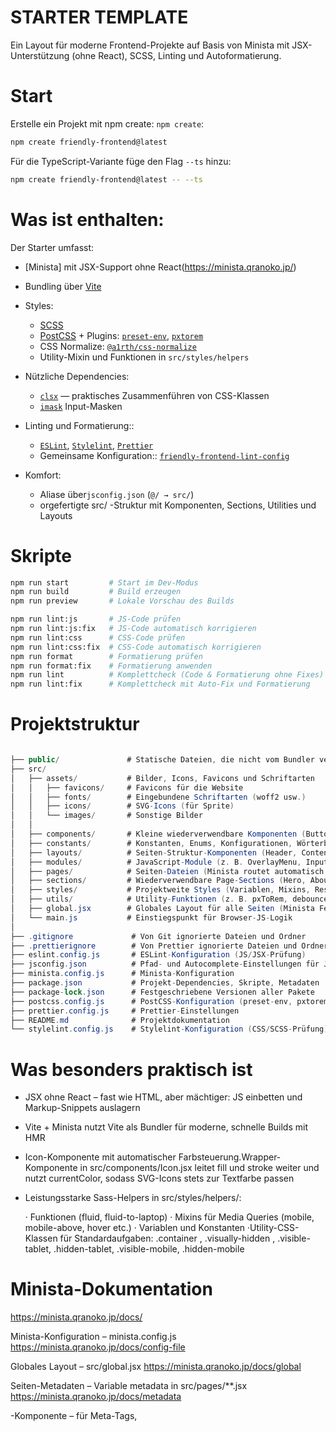 # STARTER TEMPLATE

Ein Layout für moderne Frontend-Projekte auf Basis von Minista mit JSX-Unterstützung (ohne React), SCSS, Linting und Autoformatierung.

# Start

Erstelle ein Projekt mit npm create: `npm create`:

```bash
npm create friendly-frontend@latest
```

Für die TypeScript-Variante füge den Flag `--ts` hinzu:

```bash
npm create friendly-frontend@latest -- --ts
```

# Was ist enthalten:

Der Starter umfasst:

- [Minista] mit JSX-Support ohne React(https://minista.qranoko.jp/)
- Bundling über [Vite](https://vite.dev/)
- Styles:
  - [SCSS](https://sass-lang.com/)
  - [PostCSS](https://postcss.org/) + Plugins: [`preset-env`](https://www.npmjs.com/package/postcss-preset-env), [`pxtorem`](https://www.npmjs.com/package/postcss-pxtorem)
  - CSS Normalize: [`@a1rth/css-normalize`](https://www.npmjs.com/package/@a1rth/css-normalize)
  - Utility-Mixin und Funktionen in `src/styles/helpers`

- Nützliche Dependencies:
  - [`clsx`](https://www.npmjs.com/package/clsx) — praktisches Zusammenführen von CSS-Klassen
  - [`imask`](https://www.npmjs.com/package/imask) Input-Masken

- Linting und Formatierung::
  - [`ESLint`](https://eslint.org/), [`Stylelint`](https://stylelint.io/), [`Prettier`](https://prettier.io/)
  - Gemeinsame Konfiguration:: [`friendly-frontend-lint-config`](https://www.npmjs.com/package/friendly-frontend-lint-config)
- Komfort:
  - Aliase über`jsconfig.json` (`@/ → src/`)
  - orgefertigte src/ -Struktur mit Komponenten, Sections, Utilities und Layouts

# Skripte

```bash
npm run start         # Start im Dev-Modus
npm run build         # Build erzeugen
npm run preview       # Lokale Vorschau des Builds

npm run lint:js       # JS-Code prüfen
npm run lint:js:fix   # JS-Code automatisch korrigieren
npm run lint:css      # CSS-Code prüfen
npm run lint:css:fix  # CSS-Code automatisch korrigieren
npm run format        # Formatierung prüfen
npm run format:fix    # Formatierung anwenden
npm run lint          # Komplettcheck (Code & Formatierung ohne Fixes)
npm run lint:fix      # Komplettcheck mit Auto-Fix und Formatierung

```

# Projektstruktur

```csharp

├── public/               # Statische Dateien, die nicht vom Bundler verarbeitet werden
├── src/
│   ├── assets/           # Bilder, Icons, Favicons und Schriftarten
│   │   ├── favicons/     # Favicons für die Website
│   │   ├── fonts/        # Eingebundene Schriftarten (woff2 usw.)
│   │   ├── icons/        # SVG-Icons (für Sprite)
│   │   └── images/       # Sonstige Bilder
│   │
│   ├── components/       # Kleine wiederverwendbare Komponenten (Button, Input etc.)
│   ├── constants/        # Konstanten, Enums, Konfigurationen, Wörterbücher etc.
│   ├── layouts/          # Seiten-Struktur-Komponenten (Header, Content, Section, Footer)
│   ├── modules/          # JavaScript-Module (z. B. OverlayMenu, InputMaskCollection)
│   ├── pages/            # Seiten-Dateien (Minista routet automatisch alles hier)
│   ├── sections/         # Wiederverwendbare Page-Sections (Hero, About, Features etc.)
│   ├── styles/           # Projektweite Styles (Variablen, Mixins, Resets)
│   ├── utils/            # Utility-Funktionen (z. B. pxToRem, debounce)
│   ├── global.jsx        # Globales Layout für alle Seiten (Minista Feature)
│   └── main.js           # Einstiegspunkt für Browser-JS-Logik
│
├── .gitignore             # Von Git ignorierte Dateien und Ordner
├── .prettierignore        # Von Prettier ignorierte Dateien und Ordner
├── eslint.config.js       # ESLint-Konfiguration (JS/JSX-Prüfung)
├── jsconfig.json          # Pfad- und Autocomplete-Einstellungen für JS (IDE & Bundler)
├── minista.config.js      # Minista-Konfiguration
├── package.json           # Projekt-Dependencies, Skripte, Metadaten
├── package-lock.json      # Festgeschriebene Versionen aller Pakete
├── postcss.config.js      # PostCSS-Konfiguration (preset-env, pxtorem etc.)
├── prettier.config.js     # Prettier-Einstellungen
├── README.md              # Projektdokumentation
└── stylelint.config.js    # Stylelint-Konfiguration (CSS/SCSS-Prüfung)

```

# Was besonders praktisch ist
- JSX ohne React – fast wie HTML, aber mächtiger: JS einbetten und Markup-Snippets auslagern

- Vite + Minista nutzt Vite als Bundler für moderne, schnelle Builds mit HMR

- Icon-Komponente mit automatischer Farbsteuerung.Wrapper-Komponente in src/components/Icon.jsx leitet fill und stroke weiter und nutzt currentColor, sodass SVG-Icons stets zur Textfarbe passen

- Leistungsstarke Sass-Helpers in src/styles/helpers/:

  · Funktionen (fluid, fluid-to-laptop)
  · Mixins für Media Queries (mobile, mobile-above, hover etc.)
  · Variablen und Konstanten
  ·Utility-CSS-Klassen für Standardaufgaben:
       .container , .visually-hidden , .visible-tablet, .hidden-tablet, .visible-mobile, .hidden-mobile

# Minista-Dokumentation

   https://minista.qranoko.jp/docs/




 Minista-Konfiguration – minista.config.js https://minista.qranoko.jp/docs/config-file

Globales Layout – src/global.jsx https://minista.qranoko.jp/docs/global

Seiten-Metadaten – Variable metadata in src/pages/**.jsx https://minista.qranoko.jp/docs/metadata

<Head>-Komponente – für Meta-Tags, <title> usw. https://minista.qranoko.jp/docs/head

<Image>-Komponente – optimiertes Laden von Bildern https://minista.qranoko.jp/docs/image

<Icon>-Komponente – SVG-Sprite und Icons https://minista.qranoko.jp/docs/svg-sprite-icon

    In diesem Template wurde die eingebaute <Icon> noch einmal in src/components/Icon.jsx umwickelt.
    Sie leitet automatisch `fill` und `stroke` weiter und nutzt `currentColor`, damit man die Icon-Farbe bequem per CSS steuern kann.

# Für die TypeScript-Version: `npm create friendly-frontend@latest -- --ts`


Original concept and template : Aleksander Lamkov
GitHub: https://github.com/aleksanderlamkov/friendly-frontend-starter

